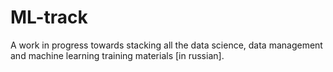 # ML-track
A work in progress towards stacking all the data science, data management and machine learning training materials [in russian].
